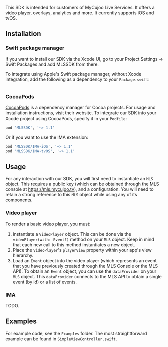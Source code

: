 This SDK is intended for customers of MyCujoo Live Services. It offers a video player, overlays, analytics and more. It currently supports iOS and tvOS.

## Installation

### Swift package manager

If you want to install our SDK via the Xcode UI, go to your Project Settings -> Swift Packages and add MLSSDK from there.

To integrate using Apple's Swift package manager, without Xcode integration, add the following as a dependency to your `Package.swift`:

```.package(url: "https://github.com/MyCujoo/mls-ios.git", .upToNextMajor(from: "1.1"))
```

### CocoaPods

[CocoaPods](https://cocoapods.org) is a dependency manager for Cocoa projects. For usage and installation instructions, visit their website. To integrate our SDK into your Xcode project using CocoaPods, specify it in your `Podfile`:

```ruby
pod 'MLSSDK', '~> 1.1'
```

Or if you want to use the IMA extension:

```ruby
pod 'MLSSDK/IMA-iOS', '~> 1.1'
pod 'MLSSDK/IMA-tvOS', '~> 1.1'
```

## Usage

For any interaction with our SDK, you will first need to instantiate an `MLS` object. This requires a public key (which can be obtained through the MLS console at https://mls.mycujoo.tv), and a configuration. You will need to retain a strong reference to this `MLS` object while using any of its components. 

### Video player

To render a basic video player, you must:

1. instantiate a `VideoPlayer` object. This can be done via the `videoPlayer(with: Event?)` method on your `MLS` object. Keep in mind that each new call to this method instantiates a new object.
2. Place the `VideoPlayer`'s `playerView` property within your app's view hierarchy.
3. Load an `Event` object into the video player (which represents an event that you have previously created through the MLS Console or the MLS API). To obtain an `Event` object, you can use the `dataProvider` on your `MLS` object. This `dataProvider` connects to the MLS API to obtain a single event (by id) or a list of events.

### IMA

TODO.

## Examples

For example code, see the `Examples` folder. The most straightforward example can be found in `SimpleViewController.swift`.
